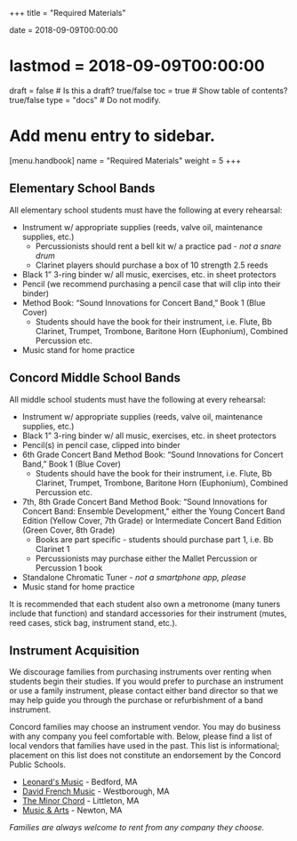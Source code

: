 +++
title = "Required Materials"

date = 2018-09-09T00:00:00
# lastmod = 2018-09-09T00:00:00

draft = false  # Is this a draft? true/false
toc = true  # Show table of contents? true/false
type = "docs"  # Do not modify.

# Add menu entry to sidebar.
[menu.handbook]
  name = "Required Materials"
  weight = 5
+++

## Elementary School Bands

All elementary school students must have the following at every rehearsal:

- Instrument w/ appropriate supplies (reeds, valve oil, maintenance supplies, etc.)
  + Percussionists should rent a bell kit w/ a practice pad - *not a snare drum*
  + Clarinet players should purchase a box of 10 strength 2.5 reeds
- Black 1” 3-ring binder w/ all music, exercises, etc. in sheet protectors
- Pencil (we recommend purchasing a pencil case that will clip into their binder)
- Method Book: “Sound Innovations for Concert Band,” Book 1 (Blue Cover)
  + Students should have the book for their instrument, i.e. Flute, Bb Clarinet, Trumpet, Trombone, Baritone Horn (Euphonium), Combined Percussion etc.
- Music stand for home practice

## Concord Middle School Bands

All middle school students must have the following at every rehearsal:

- Instrument w/ appropriate supplies (reeds, valve oil, maintenance supplies, etc.)
- Black 1” 3-ring binder w/ all music, exercises, etc. in sheet protectors
- Pencil(s) in pencil case, clipped into binder
- 6th Grade Concert Band Method Book: “Sound Innovations for Concert Band,” Book 1 (Blue Cover)
  + Students should have the book for their instrument, i.e. Flute, Bb Clarinet, Trumpet, Trombone, Baritone Horn (Euphonium), Combined Percussion etc.
- 7th, 8th Grade Concert Band Method Book: “Sound Innovations for Concert Band: Ensemble Development," either the Young Concert Band Edition (Yellow Cover, 7th Grade) or Intermediate Concert Band Edition (Green Cover, 8th Grade)
  + Books are part specific - students should purchase part 1, i.e. Bb Clarinet 1
  + Percussionists may purchase either the Mallet Percussion or Percussion 1 book
- Standalone Chromatic Tuner - *not a smartphone app, please*
- Music stand for home practice

It is recommended that each student also own a metronome (many tuners include that function) and standard accessories for their instrument (mutes, reed cases, stick bag, instrument stand, etc.).

## Instrument Acquisition

We discourage families from purchasing instruments over renting when students begin their studies. If you would prefer to purchase an instrument or use a family instrument, please contact either band director so that we may help guide you through the purchase or refurbishment of a band instrument.

Concord families may choose an instrument vendor. You may do business with any company you feel comfortable with. Below, please find a list of local vendors that families have used in the past. This list is informational; placement on this list does not constitute an endorsement by the Concord Public Schools.

- [Leonard's Music](https://leonardsmusic.myshopify.com) - Bedford, MA
- [David French Music](http://www.davidfrenchmusic.com) - Westborough, MA
- [The Minor Chord](http://www.theminorchord.com) - Littleton, MA
- [Music & Arts](http://www.musicarts.com/) - Newton, MA

*Families are always welcome to rent from any company they choose.*
